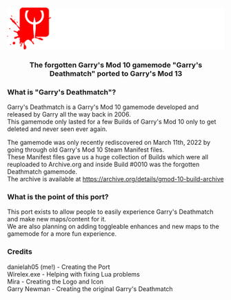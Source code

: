 <p align="center"><img src="sources/gmdm logo.png" alt="gmdm" width="700"/></p>
<h3 align="center">The forgotten Garry's Mod 10 gamemode "Garry's Deathmatch" ported to Garry's Mod 13</h3>

### What is "Garry's Deathmatch"?
Garry's Deathmatch is a Garry's Mod 10 gamemode developed and released by Garry all the way back in 2006.  
This gamemode only lasted for a few Builds of Garry's Mod 10 only to get deleted and never seen ever again.

The gamemode was only recently rediscovered on March 11th, 2022 by going through old Garry's Mod 10 Steam Manifest files.  
These Manifest files gave us a huge collection of Builds which were all reuploaded to Archive.org and inside Build #0010 was the forgotten Deathmatch gamemode.  
The archive is available at https://archive.org/details/gmod-10-build-archive

### What is the point of this port?
This port exists to allow people to easily experience Garry's Deathmatch and make new maps/content for it.  
We are also planning on adding toggleable enhances and new maps to the gamemode for a more fun experience.

### Credits
danielah05 (me!) - Creating the Port  
Wirelex.exe - Helping with fixing Lua problems  
Mira - Creating the Logo and Icon  
Garry Newman - Creating the original Garry's Deathmatch
